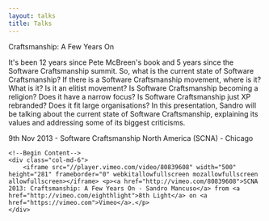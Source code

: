 ```yaml
---
layout: talks
title: Talks
---
```


<div class="row">
    <!--Begin Sidebar Menu-->
    <div class="col-md-6">
        <div class="title">
            <p>Craftsmanship: A Few Years On<p>
        </div>
        <div class="description">
             <p>It's been 12 years since Pete McBreen's book and 5 years since the Software Craftsmanship summit. So, what is the current state of Software Craftsmanship? If there is a Software Craftsmanship movement, where is it? What is it? Is it an elitist movement? Is Software Craftsmanship becoming a religion? Does it have a narrow focus? Is Software Craftsmanship just XP rebranded? Does it fit large organisations? In this presentation, Sandro will be talking about the current state of Software Craftsmanship, explaining its values and addressing some of its biggest criticisms.</p>
        </div>
        <div class="time-place">
            <p>9th Nov 2013 - Software Craftsmanship North America (SCNA) - Chicago</p>
        </div>
    </div>
    <!--End Sidebar Menu-->

    <!--Begin Content-->
    <div class="col-md-6">
        <iframe src="//player.vimeo.com/video/80839608" width="500" height="281" frameborder="0" webkitallowfullscreen mozallowfullscreen allowfullscreen></iframe> <p><a href="http://vimeo.com/80839608">SCNA 2013: Craftsmanship: A Few Years On - Sandro Mancuso</a> from <a href="http://vimeo.com/eighthlight">8th Light</a> on <a href="https://vimeo.com">Vimeo</a>.</p>
    </div>
</div>
